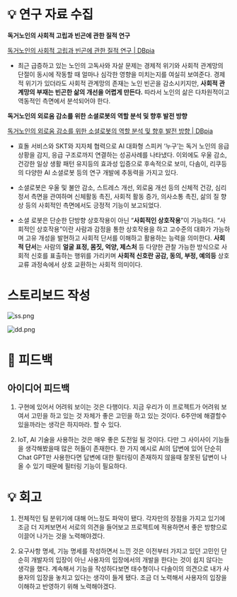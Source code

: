 # 💡 연구 자료 수집

****독거노인의 사회적 고립과 빈곤에 관한 질적 연구****

[독거노인의 사회적 고립과 빈곤에 관한 질적 연구 | DBpia](https://www.dbpia.co.kr/journal/articleDetail?nodeId=NODE09216498&language=ko_KR&hasTopBanner=true)


- 최근 급증하고 있는 노인의 고독사와 자살 문제는 경제적 위기와 사회적 관계망의 단절이 동시에 작동할 때 얼마나 심각한 영향을 미치는지를 여실히 보여준다. 경제적 위기가 있더라도 사회적 관계망의 존재는 노인 빈곤을 감소시키지만, **사회적 관계망의 부재는 빈곤한 삶의 개선을 어렵게 만든다.** 따라서 노인의 삶은 다차원적이고 역동적인 측면에서 분석되어야 한다.

****독거노인의 외로움 감소를 위한 소셜로봇의 역할 분석 및 향후 발전 방향****

[독거노인의 외로움 감소를 위한 소셜로봇의 역할 분석 및 향후 발전 방향 | DBpia](https://www.dbpia.co.kr/journal/articleDetail?nodeId=NODE11506198)

- 효돌 서비스와 SKT와 지자체 협력으로 AI 대화형 스피커 ‘누구’는 독거 노인의 응급 상황을 감지, 응급 구조로까지 연결하는 성공사례를 나타냈다. 이외에도 우울 감소, 건강한 일상 생활 패턴 유지등의 효과성 입증으로 후속적으로 보미, 다솜이, 리쿠등의 다양한 AI 소셜로봇 등의 연구 개발에 추동력을 가지고 있다.

- 소셜로봇은 우울 및 불안 감소, 스트레스 개선, 외로움 개선 등의 신체적 건강, 심리 정서 측면을 관여하며 신체활동 촉진, 사회적 활동 증가, 의사소통 촉진, 삶의 질 향상 등의 사회적인 측면에서도 긍정적 기능이 보고되었다.

- 소셜 로봇은 단순한 단방향 상호작용이 아닌 “**사회적인 상호작용**”이 가능하다. “사회적인 상호작용”이란 사람과 감정을 통한 상호작용을 하고 고수준의 대화가 가능하며 고유 개성을 발현하고 사회적 단서를 이해하고 활용하는 능력을 의미한다. **사회적 단서**는 사람의 **얼굴 표정, 몸짓, 억양, 제스처** 등 다양한 관찰 가능한 방식으로 사회적 신호를 표출하는 행위를 가리키며 **사회적 신호란 공감, 동의, 부정, 예의등** 상호 교류 과정속에서 상호 교환하는 사회적 의미이다.

# 스토리보드 작성

![ss.png](./ss.png)

![dd.png](./dd.png)


# 🤝 피드백
## 아이디어 피드백
1. 구현에 있어서 어려워 보이는 것은 다행이다. 지금 우리가 이 프로젝트가 어려워 보여서 고민을 하고 있는 것 자체가 좋은 고민을 하고 있는 것이다. 6주안에 해결할수 있을까라는 생각은 하지마라. 할 수 있다.

2. IoT, AI 기술을 사용하는 것은 매우 좋은 도전일 될 것이다. 다만 그 사이사이 기능들을 생각해봤을때 많은 허들이 존재한다. 한 가지 예시로 AI의 답변에 있어 단순히 Chat GPT만 사용한다면 답변에 대한 필터링이 존재하지 않을때 잘못된 답변이 나올 수 있기 때문에 필터링 기능이 필요하다.


# 💡 회고 
1. 전체적인 팀 분위기에 대해 어느정도 파악이 됐다. 각자만의 장점을 가지고 있기에 조금 더 지켜보면서 서로의 의견을 들어보고 프로젝트에 적용하면서 좋은 방향으로 이끌어 나가는 것을 노력해야겠다.

2. 요구사항 명세, 기능 명세를 작성하면서 느낀 것은 이전부터 가지고 있던 고민인 단순히 개발자의 입장이 아닌 사용자의 입장에서의 개발을 한다는 것이 쉽지 않다는 생각을 했다. 계속해서 기능을 작성하다보면 태수형이나 다솔이의 의견으로 내가 사용자의 입장을 놓치고 있다는 생각이 들게 됐다. 조금 더 노력해서 사용자의 입장을 이해하고 반영하기 위해 노력해야겠다.
